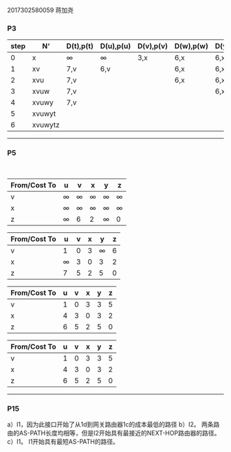2017302580059    蒋加尧

### P3



| step | N‘      | D(t),p(t) | D(u),p(u) | D(v),p(v) | D(w),p(w) | D(y),p(y) | D(z),p(z) |
| ---- | ------- | ---------| -------- | -------- | -------- | -------- | ----- |
| 0    | x       | ∞ | ∞ | 3,x       | 6,x       | 6,x       | 8,x       |
| 1    | xv      | 7,v       | 6,v       |           | 6,x       | 6,x       | 8,x       |
| 2    | xvu     | 7,v       |           |           | 6,x       | 6,x       | 8,x       |
| 3    | xvuw    | 7,v       |           |           |           | 6,x       | 8,x       |
| 4    | xvuwy   | 7,v       |           |           |           |           | 8,x       |
| 5    | xvuwyt  |           |           |           |           |           | 8,x       |
| 6    | xvuwytz |           |           |           |           |           |           |

---

### P5

​			

| From/Cost To | u    | v   | x    | y   | z  |
| ---------- | ---- | ---- | ---- | ---- | ---- |
| v           | ∞   | ∞   | ∞   | ∞    | ∞    |
| x            | ∞    | ∞    | ∞    | ∞    | ∞    |
| z           | ∞    | 6   | 2   | ∞    | 0   |

| From/Cost To | u    | v    | x    | y    | z    |
| ------------ | ---- | ---- | ---- | ---- | ---- |
| v            | 1    | 0    | 3    | ∞    | 6    |
| x            | ∞    | 3    | 0    | 3    | 2    |
| z            | 7    | 5    | 2    | 5    | 0    |

| From/Cost To | u    | v    | x    | y    | z    |
| ------------ | ---- | ---- | ---- | ---- | ---- |
| v            | 1    | 0    | 3    | 3    | 5    |
| x            | 4    | 3    | 0    | 3    | 2    |
| z            | 6    | 5    | 2    | 5    | 0    |

| From/Cost To | u    | v    | x    | y    | z    |
| ------------ | ---- | ---- | ---- | ---- | ---- |
| v            | 1    | 0    | 3    | 3    | 5    |
| x            | 4    | 3    | 0    | 3    | 2    |
| z            | 6    | 5    | 2    | 5    | 0    |

---

### P15

a）I1，因为此接口开始了从1d到网关路由器1c的成本最低的路径
b）I2。 两条路由的AS-PATH长度均相等，但是I2开始具有最接近的NEXT-HOP路由器的路径。
c）I1。 I1开始具有最短AS-PATH的路径。





